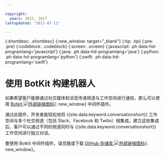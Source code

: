 ```yaml
---

copyright:
  years: 2015, 2017
lastupdated: "2017-07-11"

---
```


{:shortdesc: .shortdesc}
{:new_window: target="_blank"}
{:tip: .tip}
{:pre: .pre}
{:codeblock: .codeblock}
{:screen: .screen}
{:javascript: .ph data-hd-programlang='javascript'}
{:java: .ph data-hd-programlang='java'}
{:python: .ph data-hd-programlang='python'}
{:swift: .ph data-hd-programlang='swift'}

# 使用 BotKit 构建机器人

如果希望客户能够通过社交媒体和消息传递频道与工作空间进行通信，那么可以使用 [Botkit ![外部链接图标](../../icons/launch-glyph.svg "外部链接图标")](http://howdy.ai/botkit){: new_window} 中间件插件。

通过此插件，开发者能轻松地将 {{site.data.keyword.conversationshort}} 工作空间与多个社交频道（包括 Slack、Facebook 和 Twilio）相集成。建立这些集成后，客户可以通过不同的频道同时与 {{site.data.keyword.conversationshort}} 工作空间进行独立对话。

要使用 Botkit 中间件插件，请克隆或下载 [GitHub 存储库 ![外部链接图标](../../icons/launch-glyph.svg "外部链接图标")](https://github.com/watson-developer-cloud/botkit-middleware){: new_window}。
